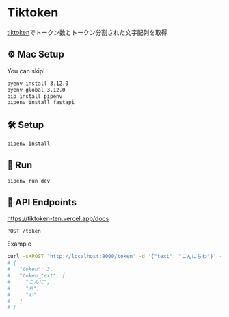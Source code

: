 # Tiktoken

[tiktoken](https://github.com/openai/tiktoken)でトークン数とトークン分割された文字配列を取得

## ⚙️ Mac Setup

You can skip!

```sh
pyenv install 3.12.0
pyenv global 3.12.0
pip install pipenv
pipenv install fastapi
```

## 🛠️ Setup

```sh
pipenv install
```

## 🚀 Run

```sh
pipenv run dev
```

## 📍 API Endpoints

https://tiktoken-ten.vercel.app/docs

`POST /token`

Example

```sh
curl -sXPOST 'http://localhost:8000/token' -d '{"text": "こんにちわ"}' -H 'Content-Type:application/json' | jq
# {
#   "token": 3,
#   "token_text": [
#     "こんに",
#     "ち",
#     "わ"
#   ]
# }
```
